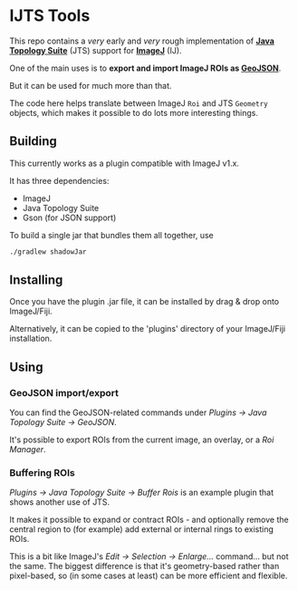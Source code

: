 # IJTS Tools

This repo contains a *very* early and *very* rough implementation of **[Java Topology Suite](https://github.com/locationtech/jts)** (JTS) support for **[ImageJ](https://imagej.net)** (IJ).

One of the main uses is to **export and import ImageJ ROIs as [GeoJSON](https://geojson.org)**.

But it can be used for much more than that.

The code here helps translate between ImageJ `Roi` and JTS `Geometry` objects, which makes it possible to do lots more interesting things.

## Building

This currently works as a plugin compatible with ImageJ v1.x.

It has three dependencies:

* ImageJ
* Java Topology Suite
* Gson (for JSON support)

To build a single jar that bundles them all together, use

```bash
./gradlew shadowJar
```

## Installing

Once you have the plugin .jar file, it can be installed by drag & drop onto ImageJ/Fiji.

Alternatively, it can be copied to the 'plugins' directory of your ImageJ/Fiji installation.

## Using

### GeoJSON import/export

You can find the GeoJSON-related commands under *Plugins &rarr; Java Topology Suite &rarr; GeoJSON*.

It's possible to export ROIs from the current image, an overlay, or a *Roi Manager*.

### Buffering ROIs

*Plugins &rarr; Java Topology Suite &rarr; Buffer Rois* is an example plugin that shows another use of JTS.

It makes it possible to expand or contract ROIs - and optionally remove the central region to (for example) add external or internal rings to existing ROIs.

This is a bit like ImageJ's *Edit &rarr; Selection &rarr; Enlarge...* command... but not the same.
The biggest difference is that it's geometry-based rather than pixel-based, so (in some cases at least) can be more efficient and flexible.